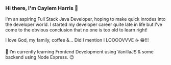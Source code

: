 ### Hi there, I'm Caylem Harris 👋

I'm an aspiring Full Stack Java Developer, hoping to make quick inrodes into the developer world. I started my developer career quite late in life but I've come to the obvious conclusion that no one is too old to learn right! 

I love God, my family, coffee &... Did I mention I LOOOOVVVE :coffee: :grin:!!!

🌱 I’m currently learning Frontend Development using VanillaJS & some backend using Node Express. 😉
<!--
**caylemh/caylemh** is a ✨ _special_ ✨ repository because its `README.md` (this file) appears on your GitHub profile.

Here are some ideas to get you started:

- 🔭 I’m currently working on ...
- 🌱 I’m currently learning ...
- 👯 I’m looking to collaborate on ...
- 🤔 I’m looking for help with ...
- 💬 Ask me about ...
- 📫 How to reach me: ...
- 😄 Pronouns: ...
- ⚡ Fun fact: ...
-->

